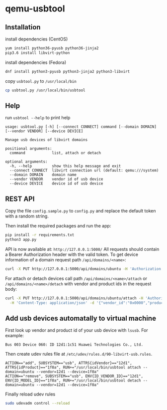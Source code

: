 # qemu-usbtool

## Installation

install dependencies (CentOS)
```sh
yum install python36-pyusb python36-jinja2
pip3.6 install libvirt-python
```

install dependencies (Fedora)
```sh
dnf install python3-pyusb python3-jinja2 python3-libvirt
```

copy `usbtool.py` to `/usr/local/bin`
```sh
cp usbtool.py /usr/local/bin/usbtool
```

## Help

run `usbtool --help` to print help
```
usage: usbtool.py [-h] [--connect CONNECT] command [--domain DOMAIN] [--vendor VENDOR] [--device DEVICE]

Manage usb devices of libvirt domains

positional arguments:
  command            list, attach or detach

optional arguments:
  -h, --help         show this help message and exit
  --connect CONNECT  libvirt connection url (default: qemu:///system)
  --domain DOMAIN    domain name
  --vendor VENDOR    vendor id of usb device
  --device DEVICE    device id of usb device
```

## REST API

Copy the file `config.sample.py` to `config.py` and replace the default token with a random string.

Then install the required packages and run the app:
```sh
pip install -r requirements.txt
python3 app.py
```

API is now available at: `http://127.0.0.1:5000/`
All requests should contain a Bearer Authorization header with the valid token.
To get device information of a domain request path `/api/domains/<name>`:

```sh
curl -X PUT http://127.0.0.1:5000/api/domains/ubuntu -H 'Authorization: Bearer mysecrettoken'
```

For attach or detach devices call path `/api/domains/<name>/attach` or  `/api/domains/<name>/detach` with vendor and product ids in the request body:

```sh
curl -X PUT http://127.0.0.1:5000/api/domains/ubuntu/attach -H 'Authorization: Bearer mysecrettoken' \
  -H 'Content-Type: application/json' -d '{"vendor_id":"0x0000","product_id":"0x1111"}'
```

## Add usb devices automatally to virtual machine

First look up vendor and product id of your usb device with `lsusb`. For example:
```
Bus 003 Device 060: ID 12d1:1c51 Huawei Technologies Co., Ltd.
```

Then create udev rules file at `/etc/udev/rules.d/90-libvirt-usb.rules`.
```
ACTION=="add", SUBSYSTEM=="usb", ATTRS{idVendor}=="12d1", ATTRS{idProduct}=="1f0a", RUN+="/usr/local/bin/usbtool attach --domain=ubuntu --vendor=12d1 --device=1f0a"
ACTION=="remove", SUBSYSTEM=="usb", ENV{ID_VENDOR_ID}=="12d1", ENV{ID_MODEL_ID}=="1f0a", RUN+="/usr/local/bin/usbtool detach --domain=ubuntu --vendor=12d1 --device=1f0a"
```

Finally reload udev rules
```sh
sudo udevadm control --reload
```
